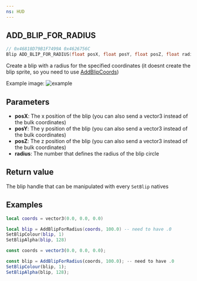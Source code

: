 ```yaml
---
ns: HUD
---
```

## ADD_BLIP_FOR_RADIUS

```c
// 0x46818D79B1F7499A 0x4626756C
Blip ADD_BLIP_FOR_RADIUS(float posX, float posY, float posZ, float radius);
```
Create a blip with a radius for the specified coordinates (it doesnt create the blip sprite, so you need to use [AddBlipCoords](#_0xC6F43D0E))

Example image:
![example](https://i.imgur.com/9hQl3DB.png)

## Parameters
* **posX**: The x position of the blip (you can also send a vector3 instead of the bulk coordinates)
* **posY**: The y position of the blip (you can also send a vector3 instead of the bulk coordinates)
* **posZ**: The z position of the blip (you can also send a vector3 instead of the bulk coordinates)
* **radius**: The number that defines the radius of the blip circle

## Return value
The blip handle that can be manipulated with every `SetBlip` natives


## Examples
```lua
local coords = vector3(0.0, 0.0, 0.0)

local blip = AddBlipForRadius(coords, 100.0) -- need to have .0
SetBlipColour(blip, 1)
SetBlipAlpha(blip, 128)
```

```js  
const coords = vector3(0.0, 0.0, 0.0);

const blip = AddBlipForRadius(coords, 100.0); -- need to have .0
SetBlipColour(blip, 1);
SetBlipAlpha(blip, 128);
```
